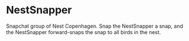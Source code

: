 NestSnapper
===========

Snapchat group of Nest Copenhagen. Snap the NestSnapper a snap, and the NestSnapper forward-snaps the snap to all birds in the nest.
